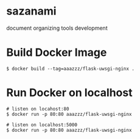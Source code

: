 # sazanami
document organizing tools development

# Build Docker Image
```
$ docker build --tag=aaazzz/flask-uwsgi-nginx .
```

# Run Docker on localhost

```
# listen on locahost:80
$ docker run -p 80:80 aaazzz/flask-uwsgi-nginx

# listen on localhost:5000
$ docker run -p 80:80 aaazzz/flask-uwsgi-nginx
```

